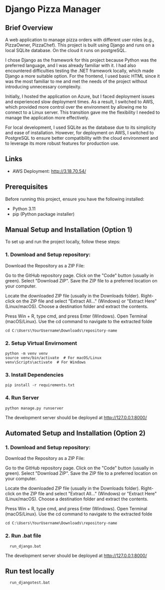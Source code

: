 # Django Pizza Manager

## Brief Overview

A web application to manage pizza orders with different user roles (e.g., PizzaOwner, PizzaChef). This project is built using Django and runs on a local SQLite database. On the cloud it runs on postgreSQL.


I chose Django as the framework for this project because Python was the preferred language, and I was already familiar with it. I had also encountered difficulties testing the .NET framework locally, which made Django a more suitable option. For the frontend, I used basic HTML since it was the most familiar to me and met the needs of the project without introducing unnecessary complexity.

Initially, I hosted the application on Azure, but I faced deployment issues and experienced slow deployment times. As a result, I switched to AWS, which provided more control over the environment by allowing me to connect to a Linux server. This transition gave me the flexibility I needed to manage the application more effectively.

For local development, I used SQLite as the database due to its simplicity and ease of installation. However, for deployment on AWS, I switched to PostgreSQL to ensure better compatibility with the cloud environment and to leverage its more robust features for production use.


## Links
- AWS Deployment: http://3.18.70.54/

## Prerequisites

Before running this project, ensure you have the following installed:

- Python 3.11
- pip (Python package installer)


## Manual Setup and Installation (Option 1)

To set up and run the project locally, follow these steps:

### 1. Download and Setup repository:
Download the Repository as a ZIP File:

Go to the GitHub repository page.
Click on the "Code" button (usually in green).
Select "Download ZIP".
Save the ZIP file to a preferred location on your computer.

Locate the downloaded ZIP file (usually in the Downloads folder).
Right-click on the ZIP file and select "Extract All..." (Windows) or "Extract Here" (Linux/macOS).
Choose a destination folder and extract the contents.

Press Win + R, type cmd, and press Enter (Windows).
Open Terminal (macOS/Linux).
Use the cd command to navigate to the extracted folde

```Example (Windows)
cd C:\Users\YourUsername\Downloads\repository-name
```

### 2. Setup Virtual Envirnoment
```
python -m venv venv
source venv/bin/activate  # For macOS/Linux
venv\Scripts\activate  # For Windows
```

### 3. Install Dependencies
```
pip install -r requirements.txt
```

### 4. Run Server
```
python manage.py runserver

```
The development server should be deployed at http://127.0.0.1:8000/

## Automated Setup and Installation (Option 2)


### 1. Download and Setup repository:
Download the Repository as a ZIP File:

Go to the GitHub repository page.
Click on the "Code" button (usually in green).
Select "Download ZIP".
Save the ZIP file to a preferred location on your computer.

Locate the downloaded ZIP file (usually in the Downloads folder).
Right-click on the ZIP file and select "Extract All..." (Windows) or "Extract Here" (Linux/macOS).
Choose a destination folder and extract the contents.

Press Win + R, type cmd, and press Enter (Windows).
Open Terminal (macOS/Linux).
Use the cd command to navigate to the extracted folde

```Example (Windows)
cd C:\Users\YourUsername\Downloads\repository-name
```

### 2. Run .bat file
```
  run_django.bat
```

The development server should be deployed at http://127.0.0.1:8000/

## Run test locally

```
  run_djangotest.bat
```

